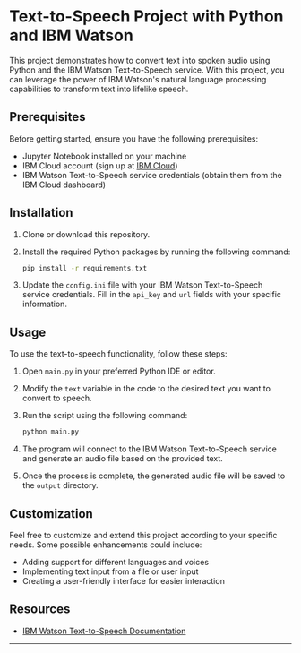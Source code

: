 # Text-to-Speech Project with Python and IBM Watson

This project demonstrates how to convert text into spoken audio using Python and the IBM Watson Text-to-Speech service. With this project, you can leverage the power of IBM Watson's natural language processing capabilities to transform text into lifelike speech.

## Prerequisites

Before getting started, ensure you have the following prerequisites:

- Jupyter Notebook installed on your machine
- IBM Cloud account (sign up at [IBM Cloud](https://cloud.ibm.com/))
- IBM Watson Text-to-Speech service credentials (obtain them from the IBM Cloud dashboard)

## Installation

1. Clone or download this repository.
2. Install the required Python packages by running the following command:

   ```bash
   pip install -r requirements.txt
   ```

3. Update the `config.ini` file with your IBM Watson Text-to-Speech service credentials. Fill in the `api_key` and `url` fields with your specific information.

## Usage

To use the text-to-speech functionality, follow these steps:

1. Open `main.py` in your preferred Python IDE or editor.
2. Modify the `text` variable in the code to the desired text you want to convert to speech.
3. Run the script using the following command:

   ```bash
   python main.py
   ```

4. The program will connect to the IBM Watson Text-to-Speech service and generate an audio file based on the provided text.
5. Once the process is complete, the generated audio file will be saved to the `output` directory.

## Customization

Feel free to customize and extend this project according to your specific needs. Some possible enhancements could include:

- Adding support for different languages and voices
- Implementing text input from a file or user input
- Creating a user-friendly interface for easier interaction

## Resources

- [IBM Watson Text-to-Speech Documentation](https://cloud.ibm.com/docs/text-to-speech)


---
